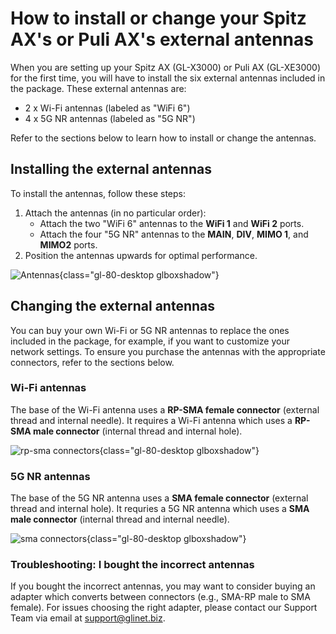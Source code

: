 # How to install or change your Spitz AX's or Puli AX's external antennas

When you are setting up your Spitz AX (GL-X3000) or Puli AX (GL-XE3000) for the first time, you will have to install the six external antennas included in the package. These external antennas are: 

* 2 x Wi-Fi antennas (labeled as "WiFi 6")
* 4 x 5G NR antennas (labeled as "5G NR")

Refer to the sections below to learn how to install or change the antennas. 

## Installing the external antennas

To install the antennas, follow these steps: 

1. Attach the antennas (in no particular order): 
    * Attach the two "WiFi 6" antennas to the **WiFi 1** and **WiFi 2** ports. 
    * Attach the four "5G NR" antennas to the **MAIN**, **DIV**, **MIMO 1**, and **MIMO2** ports. 
2. Position the antennas upwards for optimal performance. 

![Antennas](https://static.gl-inet.com/docs/router/en/4/tutorials/change_x3000_xe3000_antennas/x3000-antennas.jpg){class="gl-80-desktop glboxshadow"}

## Changing the external antennas 

You can buy your own Wi-Fi or 5G NR antennas to replace the ones included in the package, for example, if you want to customize your network settings. 
To ensure you purchase the antennas with the appropriate connectors, refer to the sections below. 

### Wi-Fi antennas

The base of the Wi-Fi antenna uses a **RP-SMA female connector** (external thread and internal needle). It requires a Wi-Fi antenna which uses a **RP-SMA male connector** (internal thread and internal hole).

![rp-sma connectors](https://static.gl-inet.com/docs/router/en/4/tutorials/change_x3000_xe3000_antennas/rp-sma-connectors.jpg){class="gl-80-desktop glboxshadow"}

### 5G NR antennas

The base of the 5G NR antenna uses a **SMA female connector** (external thread and internal hole). It requries a 5G NR antenna which uses a **SMA male connector** (internal thread and internal needle).

![sma connectors](https://static.gl-inet.com/docs/router/en/4/tutorials/change_x3000_xe3000_antennas/sma-connectors.jpg){class="gl-80-desktop glboxshadow"}

### Troubleshooting: I bought the incorrect antennas

If you bought the incorrect antennas, you may want to consider buying an adapter which converts between connectors (e.g., SMA-RP male to SMA female). For issues choosing the right adapter, please contact our Support Team via email at support@glinet.biz. 
